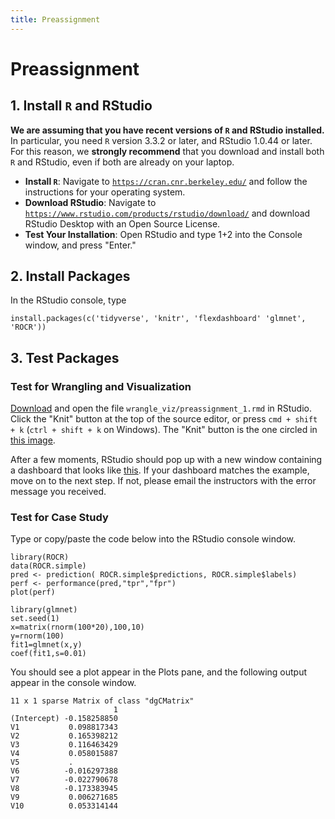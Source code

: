 ```yaml
---
title: Preassignment
---
```


# Preassignment

## 1. Install `R` and RStudio

**We are assuming that you have recent versions of `R` and RStudio installed.** In particular, you need `R` version 3.3.2 or later, and RStudio 1.0.44 or later. For this reason, we **strongly recommend** that you download and install both `R` and RStudio, even if both are already on your laptop. 
 
- **Install `R`**: Navigate to [`https://cran.cnr.berkeley.edu/`](https://cran.cnr.berkeley.edu/) and follow the instructions for your operating system. 
- **Download RStudio**: Navigate to [`https://www.rstudio.com/products/rstudio/download/`](https://www.rstudio.com/products/rstudio/download/) and download RStudio Desktop with an Open Source License. 
- **Test Your Installation**: Open RStudio and type 1+2 into the Console window, and press "Enter." 

## 2. Install Packages

In the RStudio console, type 
```
install.packages(c('tidyverse', 'knitr', 'flexdashboard' 'glmnet', 'ROCR'))
```

## 3. Test Packages

### Test for Wrangling and Visualization 

[Download](https://philchodrow.github.io/data_science_intro/preassignment/preassignment1.Rmd) and open the file `wrangle_viz/preassignment_1.rmd` in RStudio. Click the "Knit" button at the top of the source editor, or press `cmd + shift + k` (`ctrl + shift + k` on Windows). The "Knit" button is the one circled in [this image](http://cinf401.artifice.cc/images/workflow-25.png).

After a few moments, RStudio should pop up with a new window containing a dashboard that looks like [this](https://philchodrow.github.io/data_science_intro/preassignment/preassignment1.html).  If your dashboard matches the example, move on to the next step. If not, please email the instructors with the error message you received. 

### Test for Case Study 

Type or copy/paste the code below into the RStudio console window. 

```
library(ROCR)
data(ROCR.simple)
pred <- prediction( ROCR.simple$predictions, ROCR.simple$labels)
perf <- performance(pred,"tpr","fpr")
plot(perf)

library(glmnet)
set.seed(1)
x=matrix(rnorm(100*20),100,10)
y=rnorm(100)
fit1=glmnet(x,y)
coef(fit1,s=0.01)
```

You should see a plot appear in the Plots pane, and the following output appear in the console window. 

```
11 x 1 sparse Matrix of class "dgCMatrix"
                       1
(Intercept) -0.158258850
V1           0.098817343
V2           0.165398212
V3           0.116463429
V4           0.058015887
V5           .          
V6          -0.016297388
V7          -0.022790678
V8          -0.173383945
V9           0.006271685
V10          0.053314144
```




